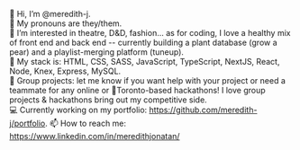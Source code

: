 👋 Hi, I’m @meredith-j.  
🌈 My pronouns are they/them.  
👀 I’m interested in theatre, D&D, fashion... as for coding, I love a healthy mix of front end and back end -- currently building a plant database (grow a pear) and a playlist-merging platform (tuneup).  
🌱 My stack is: HTML, CSS, SASS, JavaScript, TypeScript, NextJS, React, Node, Knex, Express, MySQL.  
💞️ Group projects: let me know if you want help with your project or need a teammate for any online or 📍Toronto-based hackathons! I love group projects & hackathons bring out my competitive side.  
💻 Currently working on my portfolio: https://github.com/meredith-j/portfolio. 
📫 How to reach me: https://www.linkedin.com/in/meredithjonatan/

<!---
meredith-j/meredith-j is a ✨ special ✨ repository because its `README.md` (this file) appears on your GitHub profile.
You can click the Preview link to take a look at your changes.

line removed: 🤓 Next on my list of languages to learn are: React Native, Python, PostgreSQL.  
--->
